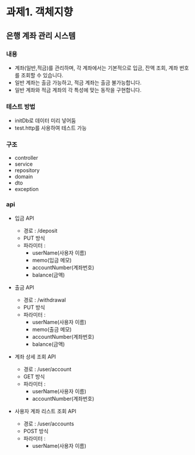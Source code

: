 # 과제1. 객체지향

## 은행 계좌 관리 시스템
### 내용

- 계좌(일반,적금)를 관리하며, 각 계좌에서는 기본적으로 입금, 잔액 조회, 계좌 번호를 조회할 수 있습니다.
- 일반 계좌는 출금 가능하고, 적금 계좌는 출금 불가능합니다.
- 일반 계좌와 적금 계좌의 각 특성에 맞는 동작을 구현합니다.

### 테스트 방법 
- initDb로 데이터 미리 넣어둠 
- test.http를 사용하여 테스트 가능

### 구조
- controller
- service
- repository
- domain
- dto
- exception

### api 

- 입금 API
  - 경로 : /deposit
  - PUT 방식
  - 파라미터 : 
    - userName(사용자 이름)
    - memo(입금 메모)
    - accountNumber(계좌번호)
    - balance(금액)


- 출금 API 
  - 경로 : /withdrawal
  - PUT 방식
  - 파라미터 :
    - userName(사용자 이름)
    - memo(출금 메모)
    - accountNumber(계좌번호)
    - balance(금액)


- 계좌 상세 조회 API
  - 경로 : /user/account
  - GET 방식
  - 파라미터 :
    - userName(사용자 이름)
    - accountNumber(계좌번호)


- 사용자 계좌 리스트 조회 API
  - 경로 : /user/accounts
  - POST 방식
  - 파라미터 :
    - userName(사용자 이름)

